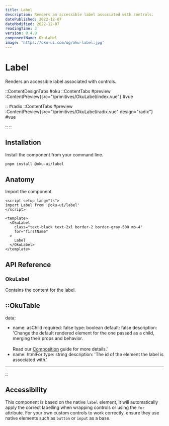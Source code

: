 ```yaml
---
title: Label
description: Renders an accessible label associated with controls.
datePublished: 2022-12-07
dateModified: 2022-12-07
readingTime: 3
version: 0.4.0
componentName: OkuLabel
image: 'https://oku-ui.com/og/oku-label.jpg'
---
```


# Label
Renders an accessible label associated with controls.

::ContentDesignTabs
#oku
::ContentTabs
#preview
:ContentPreview{src="/primitives/OkuLabel/index.vue"}
#vue
<!-- Autodocs{src="/primitives/OkuLabel/index.vue" lang="vue"} -->
::
#radix
::ContentTabs
#preview
:ContentPreview{src="/primitives/OkuLabel/radix.vue" design="radix"}
#vue
<!-- Autodocs{src="/primitives/OkuLabel/radix.vue" lang="vue"} -->
::
::



## Installation

Install the component from your command line.

```bash
pnpm install @oku-ui/label
```

## Anatomy

Import the component.

```vue
<script setup lang="ts">
import Label from '@oku-ui/label'
</script>

<template>
  <OkuLabel
    class="text-black text-2xl border-2 border-gray-500 mb-4"
    for="firstName"
  >
    Label
  </OkuLabel>
</template>
```

## API Reference

### OkuLabel
Contains the content for the label.

::OkuTable
---
data:
  - name: asChild
    required: false
    type: boolean
    default: false
    description: 'Change the default rendered element for the one passed as a child, merging their props and behavior.<br><br>Read our [Composition](../guides/composition) guide for more details.'
  - name: htmlFor
    type: string
    description: 'The id of the element the label is associated with.'
---
::

## Accessibility

This component is based on the native `label` element, it will automatically apply the correct labelling when wrapping controls or using the `for` attribute. For your own custom controls to work correctly, ensure they use native elements such as `button` or `input` as a base.